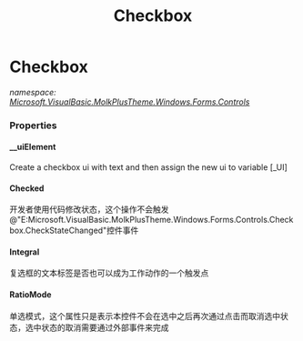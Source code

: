 ﻿---
title: Checkbox
---

# Checkbox
_namespace: [Microsoft.VisualBasic.MolkPlusTheme.Windows.Forms.Controls](N-Microsoft.VisualBasic.MolkPlusTheme.Windows.Forms.Controls.html)_





### Properties

#### __uiElement
Create a checkbox ui with text and then assign the new ui to variable [_UI]
#### Checked
开发者使用代码修改状态，这个操作不会触发@"E:Microsoft.VisualBasic.MolkPlusTheme.Windows.Forms.Controls.Checkbox.CheckStateChanged"控件事件
#### Integral
复选框的文本标签是否也可以成为工作动作的一个触发点
#### RatioMode
单选模式，这个属性只是表示本控件不会在选中之后再次通过点击而取消选中状态，选中状态的取消需要通过外部事件来完成

